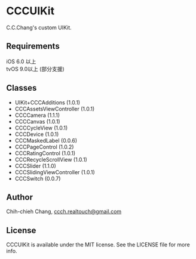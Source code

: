 # CCCUIKit

C.C.Chang's custom UIKit.<br>

## Requirements

iOS 6.0 以上<br>
tvOS 9.0以上 (部分支援)

## Classes

* UIKit+CCCAdditions (1.0.1)<br>
* CCCAssetsViewController (1.0.1)<br>
* CCCCamera (1.1.1)<br>
* CCCCanvas (1.0.1)<br>
* CCCCycleView (1.0.1)<br>
* CCCDevice (1.0.1)<br>
* CCCMaskedLabel (0.0.6)<br>
* CCCPageControl (1.0.2)<br>
* CCCRatingControl (1.0.1)<br>
* CCCRecycleScrollView (1.0.1)<br>
* CCCSlider (1.1.0)<br>
* CCCSlidingViewController (1.0.1)<br>
* CCCSwitch (0.0.7)

## Author

Chih-chieh Chang, ccch.realtouch@gmail.com

## License

CCCUIKit is available under the MIT license. See the LICENSE file for more info.
